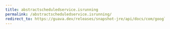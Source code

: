```yaml
---
title: abstractscheduledservice.isrunning
permalink: /abstractscheduledservice.isrunning/
redirect_to: https://guava.dev/releases/snapshot-jre/api/docs/com/google/common/util/concurrent/AbstractScheduledService.html#isRunning--
---
```

